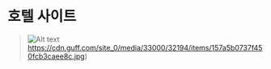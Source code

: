 # 호텔 사이트
> ![Alt text](https://cdn.guff.com/site_0/media/33000/32194/items/157a5b0737f450fcb3caee8c.jpg)https://cdn.guff.com/site_0/media/33000/32194/items/157a5b0737f450fcb3caee8c.jpg)
